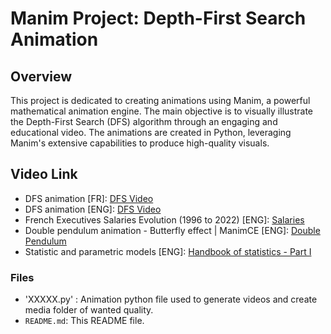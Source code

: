 # Manim Project: Depth-First Search Animation

## Overview

This project is dedicated to creating animations using Manim, a powerful mathematical animation engine. The main objective is to visually illustrate the Depth-First Search (DFS) algorithm through an engaging and educational video. The animations are created in Python, leveraging Manim's extensive capabilities to produce high-quality visuals.

## Video Link
- DFS animation [FR]: [DFS Video](https://youtu.be/prcsjvhN_c8?si=x5BY5rC3O7wk8ZSK) 
- DFS animation [ENG]: [DFS Video](https://youtu.be/gcrqye-KYvI?si=fzHtF3jvvSbl9dQV) 
- French Executives Salaries Evolution (1996 to 2022) [ENG]: [Salaries](https://youtu.be/rVqmQHxI0p4) 
- Double pendulum animation - Butterfly effect | ManimCE [ENG]: [Double Pendulum](https://youtu.be/k4zENntIkM0) 
- Statistic and parametric models [ENG]: [Handbook of statistics - Part I](https://youtu.be/gGh_hHVSbD8)

### Files
- 'XXXXX.py' : Animation python file used to generate videos and create media folder of wanted quality.
- `README.md`: This README file.